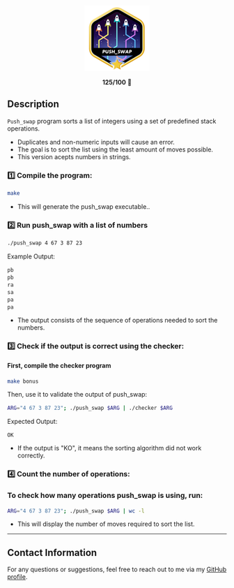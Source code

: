 <p align="center">
  <img src="https://github.com/Ailton-Bezerra/Ailton-Bezerra/blob/main/badges/push_swapm.png" alt="Push_swap 42 project badge"/>
<p align="center">
  <p align="center">
  <strong>125/100</strong> 🌟
</p>

## Description
`Push_swap` program sorts a list of integers using a set of predefined stack operations.
- Duplicates and non-numeric inputs will cause an error.
- The goal is to sort the list using the least amount of moves possible.
- This version acepts numbers in strings.

### 1️⃣ Compile the program:
```sh
make
```
- This will generate the push_swap executable..

### 2️⃣ Run push_swap with a list of numbers
```sh
./push_swap 4 67 3 87 23
```
Example Output:
```sh
pb
pb
ra
sa
pa
pa
```
- The output consists of the sequence of operations needed to sort the numbers.

### 3️⃣ Check if the output is correct using the checker:
#### First, compile the checker program
```sh
make bonus
```
Then, use it to validate the output of push_swap:
```sh
ARG="4 67 3 87 23"; ./push_swap $ARG | ./checker $ARG
```

Expected Output:
```
OK
```
- If the output is "KO", it means the sorting algorithm did not work correctly.

### 4️⃣ Count the number of operations:
### To check how many operations push_swap is using, run:
```sh
ARG="4 67 3 87 23"; ./push_swap $ARG | wc -l
```
- This will display the number of moves required to sort the list.

---
## Contact Information
For any questions or suggestions, feel free to reach out to me via my [GitHub profile](https://github.com/Ailton-Bezerra).
